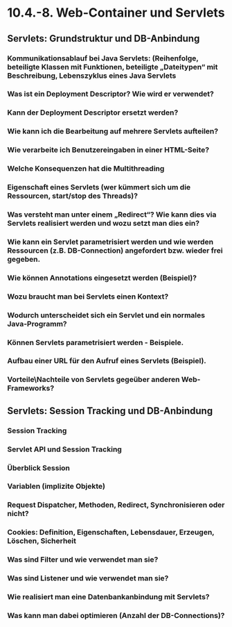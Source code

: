 # 10.4.-8. Web-Container und Servlets

## Servlets: Grundstruktur und DB-Anbindung

### Kommunikationsablauf bei Java Servlets: (Reihenfolge, beteiligte Klassen mit Funktionen, beteiligte „Dateitypen“ mit Beschreibung, Lebenszyklus eines Java Servlets

### Was ist ein Deployment Descriptor? Wie wird er verwendet?

### Kann der Deployment Descriptor ersetzt werden?

### Wie kann ich die Bearbeitung auf mehrere Servlets aufteilen?

### Wie verarbeite ich Benutzereingaben in einer HTML-Seite?

### Welche Konsequenzen hat die Multithreading

### Eigenschaft eines Servlets (wer kümmert sich um die Ressourcen, start/stop des Threads)?

### Was versteht man unter einem „Redirect“? Wie kann dies via Servlets realisiert werden und wozu setzt man dies ein?

### Wie kann ein Servlet parametrisiert werden und wie werden Ressourcen (z.B. DB-Connection) angefordert bzw. wieder frei gegeben.

### Wie können Annotations eingesetzt werden (Beispiel)?

### Wozu braucht man bei Servlets einen Kontext?

### Wodurch unterscheidet sich ein Servlet und ein normales Java-Programm?

### Können Servlets parametrisiert werden - Beispiele.

### Aufbau einer URL für den Aufruf eines Servlets (Beispiel).

### Vorteile\Nachteile von Servlets gegeüber anderen Web-Frameworks?


## Servlets: Session Tracking und DB-Anbindung

### Session Tracking

### Servlet API und Session Tracking

### Überblick Session

### Variablen (implizite Objekte)

### Request Dispatcher, Methoden, Redirect, Synchronisieren oder nicht?

### Cookies: Definition, Eigenschaften, Lebensdauer, Erzeugen, Löschen, Sicherheit

### Was sind Filter und wie verwendet man sie?

### Was sind Listener und wie verwendet man sie?

### Wie realisiert man eine Datenbankanbindung mit Servlets?

### Was kann man dabei optimieren (Anzahl der DB-Connections)?

